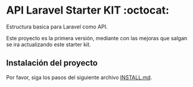 # API Laravel Starter KIT :octocat:

Estructura basica para Laravel como API.

Este proyecto es la primera versión, mediante con las mejoras que salgan se ira actualizando este starter kit.

## Instalación del proyecto

Por favor, siga los pasos del siguiente archivo [INSTALL.md](INSTALL.md).